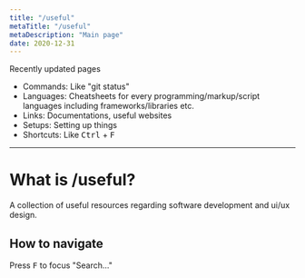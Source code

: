 ```yaml
---
title: "/useful"
metaTitle: "/useful"
metaDescription: "Main page"
date: 2020-12-31
---
```


Recently updated pages

- Commands: Like "git status"
- Languages: Cheatsheets for every programming/markup/script languages including frameworks/libraries etc.
- Links: Documentations, useful websites
- Setups: Setting up things
- Shortcuts: Like <kbd>Ctrl</kbd> + <kbd>F</kbd>

---

# What is /useful?

A collection of useful resources regarding software development and ui/ux design.

## How to navigate

Press <kbd>F</kbd> to focus "Search..."
